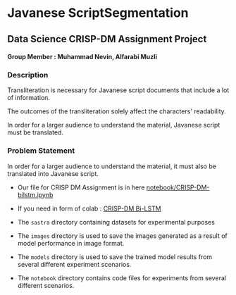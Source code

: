 # Javanese ScriptSegmentation
## Data Science CRISP-DM Assignment Project
#### Group Member : Muhammad Nevin, Alfarabi Muzli
### Description
Transliteration is necessary for Javanese script documents that include a lot of information.

The outcomes of the transliteration solely affect the characters' readability.

In order for a larger audience to understand the material, Javanese script must be translated.

### Problem Statement
In order for a larger audience to understand the material, it must also be translated into Javanese script.


- Our file for CRISP DM Assignment is in here [notebook/CRISP-DM-bilstm.ipynb](https://github.com/MuhammadNevin/JavaneseScriptSegmentation/blob/main/notebook/CRISP-DM-bilstm.ipynb)
- If you need in form of colab : [CRISP-DM Bi-LSTM](https://colab.research.google.com/drive/1S7W_Ig8DS1qJ1JePogqjrLo8jpfMIlV7?usp=sharing)


- The `sastra` directory containing datasets for experimental purposes
- The `images` directory is used to save the images generated as a result of model performance in image format.
- The `models` directory is used to save the trained model results from several different experiment scenarios.
- The `notebook` directory contains code files for experiments from several different scenarios.